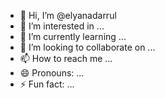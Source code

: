 - 👋 Hi, I’m @elyanadarrul
- 👀 I’m interested in ...
- 🌱 I’m currently learning ...
- 💞️ I’m looking to collaborate on ...
- 📫 How to reach me ...
- 😄 Pronouns: ...
- ⚡ Fun fact: ...

<!---
elyanadarrul/elyanadarrul is a ✨ special ✨ repository because its `README.md` (this file) appears on your GitHub profile.
You can click the Preview link to take a look at your changes.
--->
